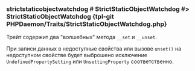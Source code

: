 ### strictstaticobjectwatchdog # StrictStaticObjectWatchdog #> StrictStaticObjectWatchdog {tpl-git PHPDaemon/Traits/StrictStaticObjectWatchdog.php}

Трейт содержит два "волшебных" метода `__set` и `__unset`.

При записи данных в недоступные свойства или вызове `unset()` на недоступном свойстве будет выброшено исключение `UndefinedPropertySetting` или `UnsettingProperty` соответственно.